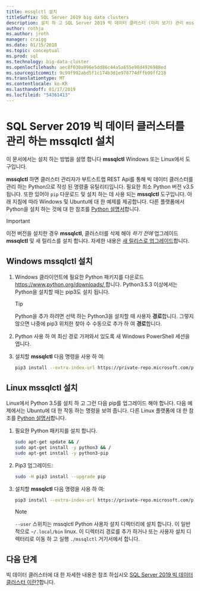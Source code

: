 ```yaml
---
title: mssqlctl 설치
titleSuffix: SQL Server 2019 big data clusters
description: 설치 하 고 SQL Server 2019 빅 데이터 클러스터 (미리 보기) 관리 mssqlctl 도구를 설치 하는 방법에 알아봅니다.
author: rothja
ms.author: jroth
manager: craigg
ms.date: 01/15/2018
ms.topic: conceptual
ms.prod: sql
ms.technology: big-data-cluster
ms.openlocfilehash: aec8f030a996e5dd86c44a5a655e98d4926988ed
ms.sourcegitcommit: 9c99f992abd5f1c174b3d1e978774dffb99ff218
ms.translationtype: MT
ms.contentlocale: ko-KR
ms.lasthandoff: 01/17/2019
ms.locfileid: "54361413"
---
```

# <a name="install-mssqlctl-to-manage-sql-server-2019-big-data-clusters"></a>SQL Server 2019 빅 데이터 클러스터를 관리 하는 mssqlctl 설치

이 문서에서는 설치 하는 방법을 설명 합니다 **mssqlctl** Windows 또는 Linux에서 도구입니다.

**mssqlctl** 하면 클러스터 관리자가 부트스트랩 REST Api를 통해 빅 데이터 클러스터를 관리 하는 Python으로 작성 된 명령줄 유틸리티입니다. 필요한 최소 Python 버전 v3.5 됩니다. 또한 있어야 `pip` 다운로드 및 설치 하는 데 사용 되는 **mssqlctl** 도구입니다. 아래 지침에 따라 Windows 및 Ubuntu에 대 한 예제를 제공합니다. 다른 플랫폼에서 Python을 설치 하는 것에 대 한 참조를 [Python 설명서](https://wiki.python.org/moin/BeginnersGuide/Download)합니다.

> [!IMPORTANT]
> 이전 버전을 설치한 경우 **mssqlctl**, 클러스터를 삭제 해야 *하기 전에* 업그레이드 **mssqlctl** 및 새 릴리스를 설치 합니다. 자세한 내용은 [새 릴리스로 업그레이드](deployment-guidance.md#upgrade)합니다.

## <a id="windows"></a> Windows mssqlctl 설치

1. Windows 클라이언트에 필요한 Python 패키지를 다운로드 [ https://www.python.org/downloads/ ](https://www.python.org/downloads/)합니다. Python3.5.3 이상에서는 Python을 설치할 때는 pip3도 설치 됩니다. 

   > [!TIP] 
   > Python을 추가 하려면 선택 하는 Python3을 설치할 때 사용자 **경로**합니다. 그렇지 않으면 나중에 pip3 위치한 찾아 수 수동으로 추가 하 여 **경로**합니다.

1. Python 사용 하 여 최신 경로 가져와서 있도록 새 Windows PowerShell 세션을 엽니다.

2. 설치할 **mssqlctl** 다음 명령을 사용 하 여:

   ```bash
   pip3 install --extra-index-url https://private-repo.microsoft.com/python/ctp-2.2 mssqlctl
   ```

## <a id="linux"></a> Linux mssqlctl 설치

Linux에서 Python 3.5를 설치 하 고 그런 다음 pip를 업그레이드 해야 합니다. 다음 예제에서는 Ubuntu에 대 한 작동 하는 명령을 보여 줍니다. 다른 Linux 플랫폼에 대 한 참조를 [Python 설명서](https://wiki.python.org/moin/BeginnersGuide/Download)합니다.

1. 필요한 Python 패키지를 설치 합니다.

   ```bash
   sudo apt-get update && /
   sudo apt-get install -y python3 && /
   sudo apt-get install -y python3-pip
   ```

1. Pip3 업그레이드:

   ```bash
   sudo -H pip3 install --upgrade pip
   ```
   
1. 설치할 **mssqlctl** 다음 명령을 사용 하 여:

   ```bash
   pip3 install --extra-index-url https://private-repo.microsoft.com/python/ctp-2.2 mssqlctl --user
   ```
   
   > [!NOTE]
   > `--user` 스위치는 mssqlctl Python 사용자 설치 디렉터리에 설치 합니다. 이 일반적으로 `~/.local/bin` linux. 이 디렉터리 경로를 추가 하거나 또는 사용자 설치 디렉터리로 이동 하 고 실행 `./mssqlctl` 거기서에서 합니다.
   
## <a name="next-steps"></a>다음 단계

빅 데이터 클러스터에 대 한 자세한 내용은 참조 하십시오 [SQL Server 2019 빅 데이터 클러스터 이란?](big-data-cluster-overview.md)합니다.
